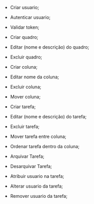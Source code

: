 - Criar usuario;
- Autenticar usuario;
- Validar token;

- Criar quadro;
- Editar (nome e descrição) do quadro;
- Excluir quadro;

- Criar coluna;
- Editar nome da coluna;
- Excluir coluna;
- Mover coluna;

- Criar tarefa;
- Editar (nome e descrição) do tarefa;
- Excluir tarefa;
- Mover tarefa entre coluna;
- Ordenar tarefa dentro da coluna;
- Arquivar Tarefa;
- Desarquivar Tarefa;

- Atribuir usuario na tarefa;
- Alterar usuario da tarefa;
- Remover usuario da tarefa;
